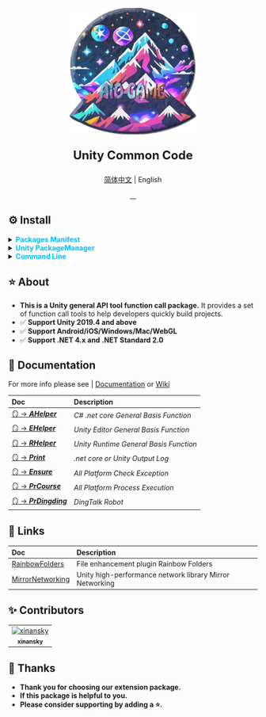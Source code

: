 <p align="center"> 
<img src="RES/Logo.svg" width="256" height="256" alt="https://github.com/AIO-GAME"> 
</p>
<p align="center" style="font-size: 24px;"> 
<b>Unity Common Code</b> 
</p>
<p align="center"><a href="README_EN.md">简体中文</a> | English</p>
<p align="center">
<a href="https://github.com/AIO-GAME/Common/security/policy"> 
<img alt="" src="https://img.shields.io/github/package-json/unity/AIO-GAME/Common"> 
</a>
<a href="https://github.com/AIO-Game/Common">
<img src="https://img.shields.io/github/license/AIO-Game/Common" alt=""/>
</a>
<a href="https://github.com/AIO-Game/Common">
<img src="https://img.shields.io/github/languages/code-size/AIO-Game/Common?label=size" alt=""/>
</a>
<a href="https://openupm.com/packages/com.aio.package/">
<img src="https://img.shields.io/npm/v/com.aio.package?label=openupm&amp;registry_uri=https://package.openupm.com" alt=""/>
</a>
</p>

## ⚙ Install

<details>
<summary>
<span style="color: deepskyblue; "><b>Packages Manifest</b></span>
</summary>

````json
{
  "dependencies": {
    "com.aio.package": "latest"
  },
  "scopedRegistries": [
    {
      "name": "package.openupm.com",
      "url": "https://package.openupm.com",
      "scopes": [
        "com.aio.package"
      ]
    }
  ]
}
````

</details>

<details>
<summary>
<span style="color: deepskyblue; "><b>Unity PackageManager</b></span>
</summary>

> open upm *Chinese Version*

~~~
Name: package.openupm.cn
URL: https://package.openupm.cn
Scope(s): com.aio.package
~~~

> open upm *International Version*

~~~
Name: package.openupm.com
URL: https://package.openupm.com
Scope(s): com.aio.package
~~~

</details>

<details>
<summary>
<span style="color: deepskyblue; "><b>Command Line</b></span>
</summary>

> open *upm-cli*

~~~
openupm add com.aio.package
~~~

</details>

## ⭐ About

- **This is a Unity general API tool function call package.** It provides a set of function call tools to help developers quickly build projects.
- ✅ **Support Unity 2019.4 and above**
- ✅ **Support Android/iOS/Windows/Mac/WebGL**
- ✅ **Support .NET 4.x and .NET Standard 2.0**

## 📖 Documentation

For more info please see | [Documentation](./README.md)
or [Wiki](https://github.com/AIO-GAME/Common/wiki)

| Doc                                                                       | Description                                 |
|:--------------------------------------------------------------------------|:--------------------------------------------|
| [🪞️ -> **_AHelper_**](https://github.com/AIO-GAME/Common/wiki/AHelper)   | <i>C# .net core General Basis Function</i>  |
| [🪞 -> **_EHelper_**](https://github.com/AIO-GAME/Common/wiki/EHepler)    | <i>Unity Editor General Basis Function</i>  |
| [🪞 -> **_RHelper_**](https://github.com/AIO-GAME/Common/wiki/RHelper)    | <i>Unity Runtime General Basis Function</i> |
| [🪞 -> **_Print_**](https://github.com/AIO-GAME/Common/wiki/Print)        | <i>.net core or Unity Output Log</i>        |
| [🪞 -> **_Ensure_**](https://github.com/AIO-GAME/Common/wiki/Ensure)      | <i>All Platform Check Exception</i>         |
| [🪞️ -> **_PrCourse_**](https://github.com/AIO-GAME/Common/wiki/PrCourse) | <i>All Platform Process Execution</i>       |
| [🪞️ -> **_PrDingding_**](./API_USAGE/Process/PrDingding.md)              | <i>DingTalk Robot</i>                       |

## 🔗 Links

| Doc                                                            | Description                                              |
|:---------------------------------------------------------------|:---------------------------------------------------------|
| [RainbowFolders](https://bitbucket.org/chromiumembedded/cef)   | File enhancement plugin Rainbow Folders                  |
| [MirrorNetworking](https://github.com/MirrorNetworking/Mirror) | Unity high-performance network library Mirror Networking |

## ✨ Contributors

<!-- readme: collaborators,contributors -start -->
<table>
	<tbody>
		<tr>
            <td align="center">
                <a href="https://github.com/xinansky">
                    <img src="https://avatars.githubusercontent.com/u/45371089?v=4" width="64;" alt="xinansky"/>
                    <br />
                    <sub><b>xinansky</b></sub>
                </a>
            </td>
		</tr>
	<tbody>

</table>
<!-- readme: collaborators,contributors -end -->

## 📢 Thanks

- **Thank you for choosing our extension package.**
- **If this package is helpful to you.**
- **Please consider supporting by adding a ⭐.**
